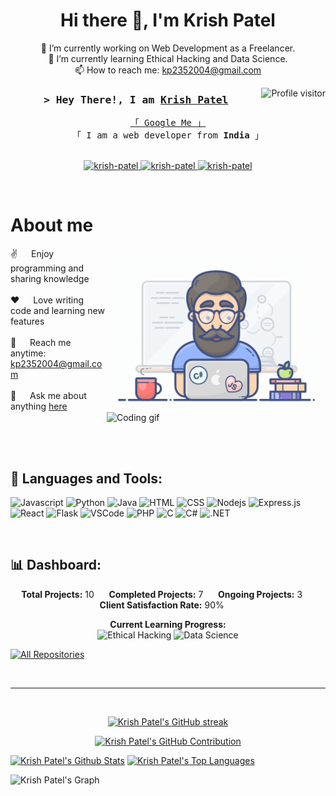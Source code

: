 <h1 align="center">Hi there 👋, I'm Krish Patel</h1>

<p align="center">
  🔭 I’m currently working on Web Development as a Freelancer.<br>
  🌱 I’m currently learning Ethical Hacking and Data Science.<br>
  📫 How to reach me: <a href="mailto:kp2352004@gmail.com">kp2352004@gmail.com</a>
</p>

<a href="https://komarev.com/ghpvc/?username=kp2354">
  <img align="right" src="https://komarev.com/ghpvc/?username=kp2354&label=Visitors&color=0e75b6&style=flat" alt="Profile visitor" />
</a>


<!-- Intro  -->
<h3 align="center">
        <samp>&gt; Hey There!, I am
                <b><a target="_blank" href="https://kpportfoliodata.netlify.app">Krish Patel</a></b>
        </samp>
</h3>

<p align="center"> 
  <samp>
    <a href="https://www.google.com/search?q=Krish+Patel">「 Google Me 」</a>
    <br>
    「 I am a web developer from <b>India</b> 」
    <br>
    <br>
  </samp>
</p>

<p align="center">
 <a href="https://kpportfoliodata.netlify.app" target="blank">
  <img src="https://img.shields.io/badge/Website-DC143C?style=for-the-badge&logo=medium&logoColor=white" alt="krish-patel" />
 </a>
 <a href="https://linkedin.com/in/krish-patel-0b64ba272" target="_blank">
  <img src="https://img.shields.io/badge/LinkedIn-0077B5?style=for-the-badge&logo=linkedin&logoColor=white" alt="krish-patel"/>
 </a>

 <a href="https://instagram.com/" target="_blank">
  <img src="https://img.shields.io/badge/Instagram-fe4164?style=for-the-badge&logo=instagram&logoColor=white" alt="krish-patel" />
 </a> 

</p>
<br />

<!-- About Section -->
 # About me
 
<p>
   <img align="right" width="350" src="https://raw.githubusercontent.com/kp2354/kp2354/main/programmer.gif" alt="Coding gif" />
<img align="right" width="350" src="/assets/programmer.gif" alt="Coding gif" />
  
 ✌️ &emsp; Enjoy programming and sharing knowledge<br/><br/>
 ❤️ &emsp; Love writing code and learning new features<br/><br/>
 📧 &emsp; Reach me anytime: kp2352004@gmail.com<br/><br/>
 💬 &emsp; Ask me about anything [here](https://github.com/kp2354/kp2354/issues)

</p>

<br/>
<br/>
<br/>

## 🧰 Languages and Tools:

![Javascript](https://img.shields.io/badge/Javascript-F0DB4F?style=for-the-badge&labelColor=black&logo=javascript&logoColor=F0DB4F)
![Python](https://img.shields.io/badge/Python-3776AB?style=for-the-badge&logo=python&logoColor=white)
![Java](https://img.shields.io/badge/Java-007396?style=for-the-badge&logo=java&logoColor=white)
![HTML](https://img.shields.io/badge/HTML5-E34F26?style=for-the-badge&logo=html5&logoColor=white)
![CSS](https://img.shields.io/badge/CSS3-1572B6?style=for-the-badge&logo=css3&logoColor=white)
![Nodejs](https://img.shields.io/badge/Nodejs-3C873A?style=for-the-badge&labelColor=black&logo=node.js&logoColor=3C873A)
![Express.js](https://img.shields.io/badge/Express.js-000000?style=for-the-badge&logo=express&logoColor=white)
![React](https://img.shields.io/badge/-React-61DBFB?style=for-the-badge&labelColor=black&logo=react&logoColor=61DBFB)
![Flask](https://img.shields.io/badge/Flask-000000?style=for-the-badge&logo=flask&logoColor=white)
![VSCode](https://img.shields.io/badge/Visual_Studio-0078d7?style=for-the-badge&logo=visual%20studio&logoColor=white)
![PHP](https://img.shields.io/badge/PHP-777BB4?style=for-the-badge&logo=php&logoColor=white)
![C](https://img.shields.io/badge/C-A8B9CC?style=for-the-badge&logo=c&logoColor=white)
![C#](https://img.shields.io/badge/C%23-239120?style=for-the-badge&logo=c-sharp&logoColor=white)
![.NET](https://img.shields.io/badge/.NET-512BD4?style=for-the-badge&logo=.net&logoColor=white)

<br/>

## 📊 Dashboard:

<p align="center">
  <b>Total Projects:</b> 10 &nbsp;&nbsp;&nbsp;&nbsp;
  <b>Completed Projects:</b> 7 &nbsp;&nbsp;&nbsp;&nbsp;
  <b>Ongoing Projects:</b> 3 &nbsp;&nbsp;&nbsp;&nbsp;
  <b>Client Satisfaction Rate:</b> 90% &nbsp;&nbsp;&nbsp;&nbsp;
</p>

<p align="center">
  <b>Current Learning Progress:</b><br/>
  <img src="https://progress-bar.dev/40/?title=Ethical%20Hacking&color=babaca" alt="Ethical Hacking"/>
  <img src="https://progress-bar.dev/30/?title=Data%20Science&color=baacaa" alt="Data Science"/>
</p>


<p align="left">
  <a href="https://github.com/kp2354?tab=repositories" target="_blank"><img alt="All Repositories" title="All Repositories" src="https://img.shields.io/badge/-All%20Repos-2962FF?style=for-the-badge&logo=koding&logoColor=white"/></a>
</p>

<br/>
<hr/>
<br/>

<p align="center">
  <a href="https://github.com/kp2354">
    <img src="https://github-readme-streak-stats.herokuapp.com/?user=kp2354&theme=radical&border=7F3FBF&background=0D1117" alt="Krish Patel's GitHub streak"/>
  </a>
</p>

<p align="center">
  <a href="https://github.com/kp2354">
    <img src="https://github-profile-summary-cards.vercel.app/api/cards/profile-details?username=kp2354&theme=radical" alt="Krish Patel's GitHub Contribution"/>
  </a>
</p>

<a> 
    <a href="https://github.com/kp2354"><img alt="Krish Patel's Github Stats" src="https://denvercoder1-github-readme-stats.vercel.app/api?username=kp2354&show_icons=true&count_private=true&theme=react&border_color=7F3FBF&bg_color=0D1117&title_color=F85D7F&icon_color=F8D866" height="192px" width="49.5%"/></a>
  <a href="https://github.com/kp2354"><img alt="Krish Patel's Top Languages" src="https://denvercoder1-github-readme-stats.vercel.app/api/top-langs/?username=kp2354&langs_count=8&layout=compact&theme=react&border_color=7F3FBF&bg_color=0D1117&title_color=F85D7F&icon_color=F8D866" height="192px" width="49.5%"/></a>
  <br/>
</a>

![Krish Patel's Graph](https://github-readme-activity-graph.vercel.app/graph?username=kp2354&custom_title=Krish%20Patel's%20GitHub%20Activity%20Graph&bg_color=0D1117&color=7F3FBF&line=7F3FBF&point=7F3FBF&area_color=FFFFFF&title_color=FFFFFF&area=true)
